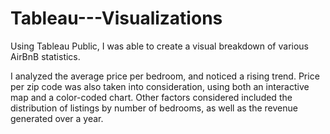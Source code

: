 # Tableau---Visualizations

Using Tableau Public, I was able to create a visual breakdown of various AirBnB statistics.

I analyzed the average price per bedroom, and noticed a rising trend. Price per zip code was also taken into consideration, using both an interactive map and a color-coded chart. Other factors considered included the distribution of listings by number of bedrooms, as well as the revenue generated over a year.
